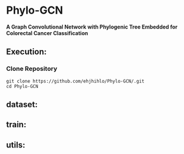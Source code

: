 # Phylo-GCN
**A Graph Convolutional Network with Phylogenic Tree Embedded for Colorectal Cancer Classification**  

## Execution:  
### Clone Repository
``` 
git clone https://github.com/ehjhihlo/Phylo-GCN/.git  
cd Phylo-GCN  
```
## dataset:  
## train:  
## utils:  
##
